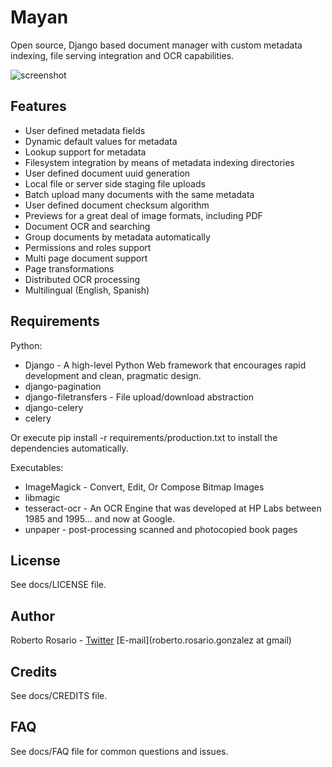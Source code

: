Mayan
=============

Open source, Django based document manager with custom metadata indexing, file serving integration and OCR capabilities.
 
![screenshot](http://img7.imageshack.us/img7/8885/fullscreenshota.png)


Features
---

* User defined metadata fields
* Dynamic default values for metadata
* Lookup support for metadata
* Filesystem integration by means of metadata indexing directories
* User defined document uuid generation
* Local file or server side staging file uploads
* Batch upload many documents with the same metadata
* User defined document checksum algorithm
* Previews for a great deal of image formats, including PDF
* Document OCR and searching
* Group documents by metadata automatically
* Permissions and roles support
* Multi page document support
* Page transformations
* Distributed OCR processing
* Multilingual (English, Spanish)


Requirements
---

Python:

* Django - A high-level Python Web framework that encourages rapid development and clean, pragmatic design.
* django-pagination
* django-filetransfers - File upload/download abstraction
* django-celery
* celery

Or execute pip install -r requirements/production.txt to install the dependencies automatically.

Executables:

* ImageMagick - Convert, Edit, Or Compose Bitmap Images
* libmagic
* tesseract-ocr - An OCR Engine that was developed at HP Labs between 1985 and 1995... and now at Google.
* unpaper - post-processing scanned and photocopied book pages


License
-------
See docs/LICENSE file.


Author
------

Roberto Rosario - [Twitter](http://twitter.com/#siloraptor) [E-mail](roberto.rosario.gonzalez at gmail)


Credits
-------
See docs/CREDITS file.


FAQ
---
See docs/FAQ file for common questions and issues.
